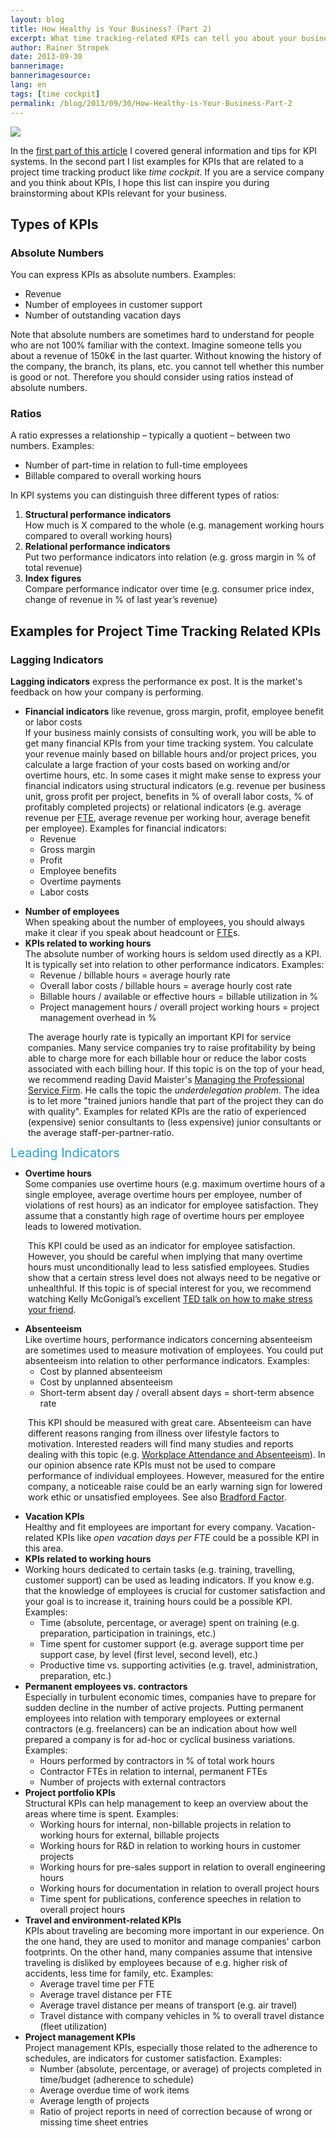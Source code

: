 ```yaml
---
layout: blog
title: How Healthy is Your Business? (Part 2)
excerpt: What time tracking-related KPIs can tell you about your business’ healthy - Many companies use KPIs to manage their performance. The first part was an introduction into KPIs including tips and trick about successful performance management projects. In this second part we will show examples of KPIs related to time tracking.
author: Rainer Stropek
date: 2013-09-30
bannerimage: 
bannerimagesource: 
lang: en
tags: [time cockpit]
permalink: /blog/2013/09/30/How-Healthy-is-Your-Business-Part-2
---
```


<p>
  <img src="{{site.baseurl}}/content/images/blog/2013/09/TimeCockpitBreit1.jpg" />
  <br />
</p><p>In the <a href="http://www.timecockpit.com/blog/2013/09/30/How-Healthy-is-Your-Business-Part-1">first part of this article</a> I covered general information and tips for KPI systems. In the second part I list examples for KPIs that are related to a project time tracking product like <em>time cockpit</em>. If you are a service company and you think about KPIs, I hope this list can inspire you during brainstorming about KPIs relevant for your business.</p><h2>Types of KPIs</h2><h3>Absolute Numbers</h3><p>You can express KPIs as absolute numbers. Examples:</p><ul>
  <li>Revenue</li>
  <li>Number of employees in customer support</li>
  <li>Number of outstanding vacation days</li>
</ul><p>Note that absolute numbers are sometimes hard to understand for people who are not 100% familiar with the context. Imagine someone tells you about a revenue of 150k€ in the last quarter. Without knowing the history of the company, the branch, its plans, etc. you cannot tell whether this number is good or not. Therefore you should consider using ratios instead of absolute numbers.</p><h3>Ratios</h3><p>A ratio expresses a relationship – typically a quotient – between two numbers. Examples:</p><ul>
  <li>Number of part-time in relation to full-time employees</li>
  <li>Billable compared to overall working hours</li>
</ul><p>In KPI systems you can distinguish three different types of ratios:</p><ol>
  <li>
    <strong>Structural performance indicators</strong>
    <br />
 How much is X compared to the whole (e.g. management working hours compared to overall working hours)</li>
  <li>
    <strong>Relational performance indicators</strong>
    <br />
 Put two performance indicators into relation (e.g. gross margin in % of total revenue)</li>
  <li>
    <strong>Index figures</strong>
    <br />
 Compare performance indicator over time (e.g. consumer price index, change of revenue in % of last year’s revenue)</li>
</ol><h2>Examples for Project Time Tracking Related KPIs</h2><h3>Lagging Indicators</h3><p>
  <strong>Lagging indicators</strong> express the performance ex post. It is the market's feedback on how your company is performing.</p><ul>
  <li>
    <strong>Financial indicators</strong> like revenue, gross margin, profit, employee benefit or labor costs
<br />
 If your business mainly consists of consulting work, you will be able to get many financial KPIs from your time tracking system. You calculate your revenue mainly based on billable hours and/or project prices, you calculate a large fraction of your costs based on working and/or overtime hours, etc. In some cases it might make sense to express your financial indicators using structural indicators (e.g. revenue per business unit, gross profit per project, benefits in % of overall labor costs, % of profitably completed projects) or relational indicators (e.g. average revenue per <a href="http://en.wikipedia.org/wiki/Full-time_equivalent" target="_blank">FTE</a>, average revenue per working hour, average benefit per employee). Examples for financial indicators:

<ul><li>Revenue</li><li>Gross margin</li><li>Profit</li><li>Employee benefits</li><li>Overtime payments</li><li>Labor costs</li></ul></li>
</ul><ul>
  <li>
    <strong>Number of employees
<br /></strong> When speaking about the number of employees, you should always make it clear if you speak about headcount or <a href="http://en.wikipedia.org/wiki/Full-time_equivalent" target="_blank">FTE</a>s. </li>
  <li>
    <strong>KPIs related to working hours
<br /></strong> The absolute number of working hours is seldom used directly as a KPI. It is typically set into relation to other performance indicators. Examples:

<ul><li>Revenue / billable hours = average hourly rate</li><li>Overall labor costs / billable hours = average hourly cost rate</li><li>Billable hours / available or effective hours = billable utilization in %</li><li>Project management hours / overall project working hours = project management overhead in %</li></ul></li>
</ul><div style="margin-left: 2em" data-mce-style="margin-left: 2em;">
  <p class="showcase">The average hourly rate is typically an important KPI for service companies. Many service companies try to raise <span lang="EN-US">profitability</span> by being able to charge more for each billable hour or reduce the labor costs associated with each billing hour. If this topic is on the top of your head, we recommend reading David Maister's <a href="http://www.amazon.de/gp/product/0743231562/ref=as_li_ss_tl?ie=UTF8&amp;camp=1638&amp;creative=19454&amp;creativeASIN=0743231562&amp;linkCode=as2&amp;tag=timecockpit-21" target="_blank">Managing the Professional Service Firm</a>. He calls the topic the <em>underdelegation problem</em>. The idea is to let more "trained juniors handle that part of the project they can do with quality". Examples for related KPIs are the ratio of experienced (expensive) senior consultants to (less expensive) junior consultants or the average staff-per-partner-ratio.</p>
</div><p>
  <span style="color: rgb(37, 160, 218); font-size: 20px; line-height: 20px;" data-mce-style="color: #25a0da; font-size: 20px; line-height: 20px;">Leading Indicators</span>
</p><ul>
  <li>
    <strong>Overtime hours</strong>
    <br />
 Some companies use overtime hours (e.g. maximum overtime hours of a single employee, average overtime hours per employee, number of violations of rest hours) as an indicator for employee satisfaction. They assume that a constantly high rage of overtime hours per employee leads to lowered motivation.</li>
</ul><div style="margin-left: 2em" data-mce-style="margin-left: 2em;">
  <p class="showcase">This KPI could be used as an indicator for employee satisfaction. However, you should be careful when implying that many overtime hours must unconditionally lead to less satisfied employees. Studies show that a certain stress level does not always need to be negative or unhealthful. If this topic is of special interest for you, we recommend watching Kelly McGonigal’s excellent <a href="http://www.ted.com/talks/kelly_mcgonigal_how_to_make_stress_your_friend.html">TED talk on how to make stress your friend</a>.</p>
</div><ul>
  <li>
    <strong>Absenteeism</strong>
    <br />
Like overtime hours, performance indicators concerning absenteeism are sometimes used to measure motivation of employees. You could put absenteeism into relation to other performance indicators. Examples:

<ul><li>Cost by planned absenteeism</li><li>Cost by unplanned absenteeism</li><li>Short-term absent day / overall absent days = short-term absence rate</li></ul></li>
</ul><div style="margin-left: 2em" data-mce-style="margin-left: 2em;">
  <p class="showcase">This KPI should be measured with great care. Absenteeism can have different reasons ranging from illness over lifestyle factors to motivation. Interested readers will find many studies and reports dealing with this topic (e.g. <a href="https://www.google.at/url?sa=t&amp;rct=j&amp;q=&amp;esrc=s&amp;source=web&amp;cd=9&amp;cad=rja&amp;ved=0CIgBEBYwCA&amp;url=http%3A%2F%2Fwww.racp.edu.au%2Findex.cfm%3Fobjectid%3D5DE5DDB4-E65C-FB6E-149B89D88BC9AD9B&amp;ei=-jBEUuGBA63b4QTdroHQCQ&amp;usg=AFQjCNHxX0FHzBJLxgMTC1hy2kmVAy9qpA&amp;sig2=mt-P5ufjQkliBcLvblxMKg&amp;bvm=bv.53217764,d.bGE">Workplace Attendance and Absenteeism</a>). In our opinion absence rate KPIs must not be used to compare performance of individual employees. However, measured for the entire company, a noticeable raise could be an early warning sign for lowered work ethic or unsatisfied employees. See also <a href="http://en.wikipedia.org/wiki/Bradford_Factor">Bradford Factor</a>.</p>
</div><ul>
  <li>
    <strong>Vacation KPIs
<br /></strong> Healthy and fit employees are important for every company. Vacation-related KPIs like <em>open vacation days per FTE</em> could be a possible KPI in this area.</li>
  <li>
    <strong>KPIs related to working hours</strong>
  </li>
  <li>Working hours dedicated to certain tasks (e.g. training, travelling, customer support) can be used as leading indicators. If you know e.g. that the knowledge of employees is crucial for customer satisfaction and your goal is to increase it, training hours could be a possible KPI. Examples:

<ul><li>Time (absolute, percentage, or average) spent on training (e.g. preparation, participation in trainings, etc.)</li><li>Time spent for customer support (e.g. average support time per support case, by level (first level, second level), etc.)</li><li>Productive time vs. supporting activities (e.g. travel, administration, preparation, etc.)</li></ul></li>
  <li>
    <strong>Permanent employees vs. contractors</strong>
    <br />
Especially in turbulent economic times, companies have to prepare for sudden decline in the number of active projects. Putting permanent employees into relation with temporary employees or external contractors (e.g. freelancers) can be an indication about how well prepared a company is for ad-hoc or cyclical business variations. Examples:

<ul><li>Hours performed by contractors in % of total work hours</li><li>Contractor FTEs in relation to internal, permanent FTEs</li><li>Number of projects with external contractors</li></ul></li>
  <li>
    <strong>Project portfolio KPIs</strong>
    <br />
Structural KPIs can help management to keep an overview about the areas where time is spent. Examples:

<ul><li>Working hours for internal, non-billable projects in relation to working hours for external, billable projects</li><li>Working hours for R&amp;D in relation to working hours in customer projects</li><li>Working hours for pre-sales support in relation to overall engineering hours</li><li>Working hours for documentation in relation to overall project hours</li><li>Time spent for publications, conference speeches in relation to overall project hours</li></ul></li>
  <li>
    <strong>Travel and environment-related KPIs
<br /></strong> KPIs about traveling are becoming more important in our experience. On the one hand, they are used to monitor and manage companies' carbon footprints. On the other hand, many companies assume that intensive traveling is disliked by employees because of e.g. higher risk of accidents, less time for family, etc. Examples:
<br /><ul><li>Average travel time per FTE</li><li>Average travel distance per FTE</li><li>Average travel distance per means of transport (e.g. air travel)</li><li>Travel distance with company vehicles in % to overall travel distance (fleet utilization)</li></ul></li>
  <li>
    <strong>Project management KPIs</strong>
    <br />
Project management KPIs, especially those related to the adherence to schedules, are indicators for customer satisfaction. Examples:

<ul><li>Number (absolute, percentage, or average) of projects completed in time/budget (adherence to schedule)</li><li>Average overdue time of work items</li><li>Average length of projects</li><li>Ratio of project reports in need of correction because of wrong or missing time sheet entries</li></ul></li>
</ul>
